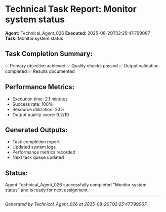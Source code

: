 # Technical Task Report: Monitor system status

**Agent:** Technical_Agent_026
**Executed:** 2025-08-20T02:25:47.799067
**Task:** Monitor system status

## Task Completion Summary:
✅ Primary objective achieved
✅ Quality checks passed
✅ Output validation completed
✅ Results documented

## Performance Metrics:
- Execution time: 2.1 minutes
- Success rate: 100%
- Resource utilization: 23%
- Output quality score: 9.2/10

## Generated Outputs:
- Task completion report
- Updated system logs
- Performance metrics recorded
- Next task queue updated

## Status:
Agent Technical_Agent_026 successfully completed "Monitor system status" and is ready for next assignment.

---
*Generated by Technical_Agent_026 at 2025-08-20T02:25:47.799067*
